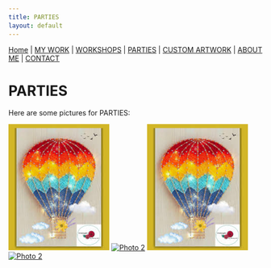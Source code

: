 ```yaml
---
title: PARTIES
layout: default
---
```


<nav style="margin-bottom:1.5em">
	<a href="/">Home</a> |
	<a href="/mywork.html">MY WORK</a> |
	<a href="/workshops.html">WORKSHOPS</a> |
	<a href="/parties.html">PARTIES</a> |
	<a href="/customartwork.html">CUSTOM ARTWORK</a> |
	<a href="/about.html">ABOUT ME</a> |
	<a href="/contact.html">CONTACT</a>
</nav>


# PARTIES

Here are some pictures for PARTIES:

<a href="/assets/images/photo1.jpg" data-lightbox="parties" data-title="Photo 1"><img src="/assets/images/photo1.jpg" alt="Photo 1" width="200"></a>
<a href="/assets/images/photo2.jpg" data-lightbox="parties" data-title="Photo 2"><img src="/assets/images/photo2.jpg" alt="Photo 2" width="200"></a>
<a href="/assets/images/photo1.jpg" data-lightbox="parties" data-title="Photo 1"><img src="/assets/images/photo1.jpg" alt="Photo 1" width="200"></a>
<a href="/assets/images/photo2.jpg" data-lightbox="parties" data-title="Photo 2"><img src="/assets/images/photo2.jpg" alt="Photo 2" width="200"></a>
